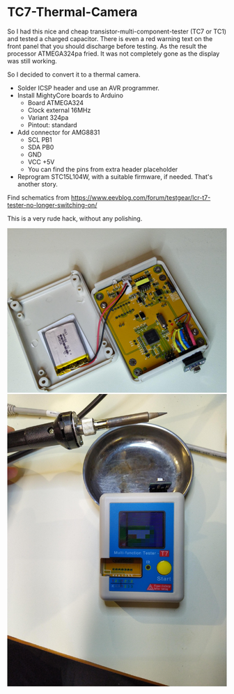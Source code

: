 
TC7-Thermal-Camera
==================

So I had this nice and cheap transistor-multi-component-tester (TC7 or TC1) and tested a charged capacitor.
There is even a red warning text on the front panel that you should discharge before testing.
As the result the processor ATMEGA324pa fried. It was not completely gone as the display was still working.

So I decided to convert it to a thermal camera.

 * Solder ICSP header and use an AVR programmer.
 * Install MightyCore boards to Arduino
   * Board ATMEGA324
   * Clock external 16MHz
   * Variant 324pa
   * Pintout: standard
 * Add connector for AMG8831
   * SCL PB1
   * SDA PB0
   * GND
   * VCC +5V
   * You can find the pins from extra header placeholder
 * Reprogram STC15L104W, with a suitable firmware, if needed. That's another story.

Find schematics from https://www.eevblog.com/forum/testgear/lcr-t7-tester-no-longer-switching-on/

This is a very rude hack, without any polishing.

![Internals](pic/TC7-Thermal1.jpg)
![Complete](pic/TC7-Thermal2.jpg)

